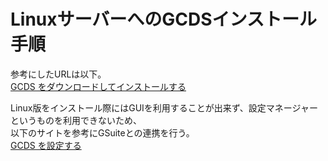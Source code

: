 # LinuxサーバーへのGCDSインストール手順
参考にしたURLは以下。   
[GCDS をダウンロードしてインストールする](https://support.google.com/a/answer/6120989?hl=ja&visit_id=637982909544344253-1708264460&ref_topic=7106581&rd=1)

Linux版をインストール際にはGUIを利用することが出来ず、設定マネージャーというものを利用できないため、   
以下のサイトを参考にGSuiteとの連携を行う。   
[GCDS を設定する](https://support.google.com/a/answer/7177266?hl=ja#setup&zippy=%2Cgui-%E3%81%8C%E3%82%B5%E3%83%9D%E3%83%BC%E3%83%88%E3%81%95%E3%82%8C%E3%81%A6%E3%81%84%E3%81%AA%E3%81%84%E3%83%91%E3%82%BD%E3%82%B3%E3%83%B3%E3%81%A7-gcds-%E3%82%92%E6%89%BF%E8%AA%8D%E3%81%99%E3%82%8B%E3%81%AB%E3%81%AF%E3%81%A9%E3%81%86%E3%81%99%E3%82%8C%E3%81%B0%E3%82%88%E3%81%84%E3%81%A7%E3%81%99%E3%81%8B)


